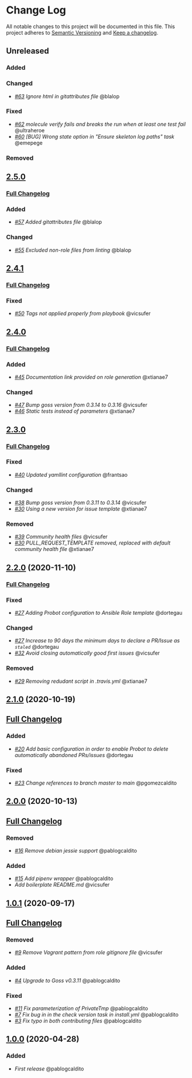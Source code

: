 # Change Log
All notable changes to this project will be documented in this file.
This project adheres to [Semantic Versioning](http://semver.org/) and [Keep a changelog](https://github.com/olivierlacan/keep-a-changelog).

## Unreleased
### Added
### Changed
- *[#63](https://github.com/idealista/cookiecutter-ansible-role/issues/63) Ignore html in gitattributes file* @blalop
### Fixed
- *[#62](https://github.com/idealista/cookiecutter-ansible-role/issues/62) molecule verify fails and breaks the run when at least one test fail* @ultraheroe
- *[#60](https://github.com/idealista/cookiecutter-ansible-role/issues/60) [BUG] Wrong state option in "Ensure skeleton log paths" task* @emepege
### Removed

## [2.5.0](https://github.com/idealista/cookiecutter-ansible-role/tree/2.5.0)
### [Full Changelog](https://github.com/idealista/cookiecutter-ansible-role/compare/2.4.1...2.5.0)
### Added
- *[#57](https://github.com/idealista/cookiecutter-ansible-role/issues/57) Added gitattributes file* @blalop
### Changed
- *[#55](https://github.com/idealista/cookiecutter-ansible-role/issues/55) Excluded non-role files from linting* @blalop

## [2.4.1](https://github.com/idealista/cookiecutter-ansible-role/tree/2.4.1)
### [Full Changelog](https://github.com/idealista/cookiecutter-ansible-role/compare/2.4.0...2.4.1)
### Fixed
- *[#50](https://github.com/idealista/cookiecutter-ansible-role/issues/50) Tags not applied properly from playbook* @vicsufer

## [2.4.0](https://github.com/idealista/cookiecutter-ansible-role/tree/2.4.0)
### [Full Changelog](https://github.com/idealista/cookiecutter-ansible-role/compare/2.3.0...2.4.0)
### Added
- *[#45](https://github.com/idealista/cookiecutter-ansible-role/issues/45) Documentation link provided on role generation* @xtianae7
### Changed
- *[#47](https://github.com/idealista/cookiecutter-ansible-role/pull/47) Bump goss version from 0.3.14 to 0.3.16* @vicsufer
- *[#46](https://github.com/idealista/cookiecutter-ansible-role/issues/46) Static tests instead of parameters* @xtianae7

## [2.3.0](https://github.com/idealista/cookiecutter-ansible-role/tree/2.3.0)
### [Full Changelog](https://github.com/idealista/cookiecutter-ansible-role/compare/2.2.0...2.3.0)
### Fixed
- *[#40](https://github.com/idealista/cookiecutter-ansible-role/issues/40) Updated yamllint configuration* @frantsao
### Changed
- *[#38](https://github.com/idealista/cookiecutter-ansible-role/pull/38) Bump goss version from 0.3.11 to 0.3.14* @vicsufer
- *[#30](https://github.com/idealista/cookiecutter-ansible-role/issues/30) Using a new version for issue template* @xtianae7
### Removed
- *[#39](https://github.com/idealista/cookiecutter-ansible-role/pull/39) Community health files* @vicsufer
- *[#30](https://github.com/idealista/cookiecutter-ansible-role/issues/30) PULL_REQUEST_TEMPLATE removed, replaced with default community health file* @xtianae7

## [2.2.0](https://github.com/idealista/cookiecutter-ansible-role/tree/2.2.0) (2020-11-10)
### [Full Changelog](https://github.com/idealista/cookiecutter-ansible-role/compare/2.1.0...2.2.0)

### Fixed
- *[#27](https://github.com/idealista/cookiecutter-ansible-role/issues/27) Adding Probot configuration to Ansible Role template* @dortegau

### Changed
- *[#27](https://github.com/idealista/cookiecutter-ansible-role/issues/27) Increase to 90 days the minimum days to declare a PR/Issue as `staled`* @dortegau
- *[#32](https://github.com/idealista/cookiecutter-ansible-role/pull/32) Avoid closing automatically good first issues* @vicsufer

### Removed
- *[#29](https://github.com/idealista/cookiecutter-ansible-role/issues/29) Removing redudant script in .travis.yml* @xtianae7

## [2.1.0](https://github.com/idealista/cookiecutter-ansible-role/tree/2.1.0) (2020-10-19)
## [Full Changelog](https://github.com/idealista/cookiecutter-ansible-role/compare/2.0.0...2.1.0)

### Added
- *[#20](https://github.com/idealista/cookiecutter-ansible-role/issues/20) Add basic configuration in order to enable Probot to delete automatically abandoned PRs/issues* @dortegau
### Fixed
- *[#23](https://github.com/idealista/cookiecutter-ansible-role/issues/23) Change references to branch master to main* @pgomezcaldito

## [2.0.0](https://github.com/idealista/cookiecutter-ansible-role/tree/2.0.0) (2020-10-13)
## [Full Changelog](https://github.com/idealista/cookiecutter-ansible-role/compare/1.0.1...2.0.0)
### Removed
- *[#16](https://github.com/idealista/cookiecutter-ansible-role/issues/16) Remove debian jessie support* @pablogcaldito

### Added
- *[#15](https://github.com/idealista/cookiecutter-ansible-role/issues/15) Add pipenv wrapper* @pablogcaldito
- *Add boilerplate README.md* @vicsufer

## [1.0.1](https://github.com/idealista/cookiecutter-ansible-role/tree/1.0.1) (2020-09-17)
## [Full Changelog](https://github.com/idealista/cookiecutter-ansible-role/compare/1.0.0...1.0.1)
### Removed
- *[#9](https://github.com/idealista/cookiecutter-ansible-role/issues/9) Remove Vagrant pattern from role gitignore file* @vicsufer

### Added
- *[#4](https://github.com/idealista/cookiecutter-ansible-role/issues/4) Upgrade to Goss v0.3.11* @pablogcaldito

### Fixed
- *[#11](https://github.com/idealista/cookiecutter-ansible-role/issues/11) Fix parameterization of PrivateTmp* @pablogcaldito
- *[#7](https://github.com/idealista/cookiecutter-ansible-role/issues/7) Fix bug in in the check version task in install.yml* @pablogcaldito
- *[#3](https://github.com/idealista/cookiecutter-ansible-role/issues/3) Fix typo in both contributing files* @pablogcaldito

## [1.0.0](https://github.com/idealista/cookiecutter-ansible-role/tree/1.0.0) (2020-04-28)

### Added
- *First release* @pablogcaldito
